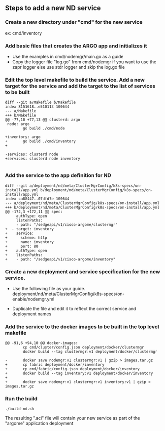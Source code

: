 ## Steps to add a new ND service

### Create a new directory under "cmd" for the new service

ex: cmd/inventory

### Add basic files that creates the ARGO app and initializes it

* Use the examples in cmd/nodemgr/main.go as a guide
* Copy the logger file "log.go" from cmd/nodemgr if you want to use the zapr logger else use stdr logger and skip the log.go file

### Edit the top level makefile to build the service. Add a new target for the service and add the target to the list of services to be built

```
diff --git a/Makefile b/Makefile
index 8151618..e510113 100644
--- a/Makefile
+++ b/Makefile
@@ -77,10 +77,13 @@ clusterd: argo
 node: argo
        go build ./cmd/node

+inventory: argo
+       go build ./cmd/inventory
+

-services: clusterd node
+services: clusterd node inventory


```

### Add the service to the app definition for ND

```
diff --git a/deployment/nd/meta/ClusterMgrConfig/k8s-specs/on-install/app.yml b/deployment/nd/meta/ClusterMgrConfig/k8s-specs/on-install/app.yml
index ca88447..07dfd7e 100644
--- a/deployment/nd/meta/ClusterMgrConfig/k8s-specs/on-install/app.yml
+++ b/deployment/nd/meta/ClusterMgrConfig/k8s-specs/on-install/app.yml
@@ -172,3 +172,11 @@ spec:
     authType: open
     listenPaths:
     - path: "/sedgeapi/v1/cisco-argome/clustermgr"
+  - target: inventory
+    service:
+      scheme: http
+      name: inventory
+      port: 80
+    authType: open
+    listenPaths:
+    - path: "/sedgeapi/v1/cisco-argome/inventory"
```

### Create a new deployment and service specification for the new service.

* Use the following file as your guide. 
deployment/nd/meta/ClusterMgrConfig/k8s-specs/on-enable/nodemgr.yml

* Duplicate the file and edit it to reflect the correct service and deployment names

### Add the service to the docker images to be built in the top level makefile

```
@@ -91,6 +94,10 @@ docker-images:
        cp cmd/cluster/config.json deployment/docker/clustermgr
        docker build --tag clustermgr:v1 deployment/docker/clustermgr

-       docker save nodemgr:v1 clustermgr:v1 | gzip > images.tar.gz
+       cp fabric deployment/docker/inventory
+       cp cmd/fabric/config.json deployment/docker/inventory
+       docker build --tag inventory:v1 deployment/docker/inventory
+
+       docker save nodemgr:v1 clustermgr:v1 inventory:v1 | gzip > images.tar.gz

```

### Run the build
```
./build-nd.sh
```

The resulting ".aci" file will contain your new service as part of the "argome" application deployment

